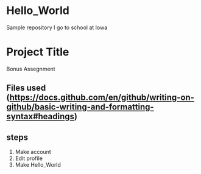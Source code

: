# Hello_World
Sample repository
I go to school at Iowa
# Project Title
Bonus Assegnment
## Files used (https://docs.github.com/en/github/writing-on-github/basic-writing-and-formatting-syntax#headings)
## steps
1. Make account
2. Edit profile
3. Make Hello_World
